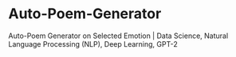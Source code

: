 # Auto-Poem-Generator
Auto-Poem Generator on Selected Emotion | Data Science, Natural Language Processing (NLP), Deep Learning, GPT-2
